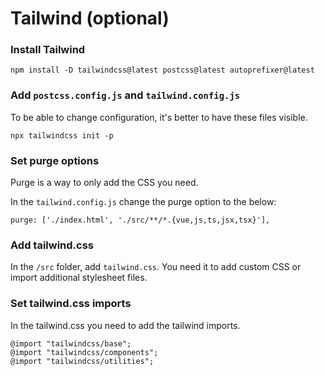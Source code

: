 # Tailwind (optional)

### Install Tailwind

```
npm install -D tailwindcss@latest postcss@latest autoprefixer@latest
```

### Add `postcss.config.js` and `tailwind.config.js`

To be able to change configuration, it's better to have these files visible.

```
npx tailwindcss init -p
```

### Set purge options

Purge is a way to only add the CSS you need.

In the `tailwind.config.js` change the purge option to the below:

```
purge: ['./index.html', './src/**/*.{vue,js,ts,jsx,tsx}'],
```

### Add tailwind.css 

In the `/src` folder, add `tailwind.css`. You need it to add custom CSS or import additional stylesheet files.

### Set tailwind.css imports

In the tailwind.css you need to add the tailwind imports.

```
@import "tailwindcss/base";
@import "tailwindcss/components";
@import "tailwindcss/utilities";
```
